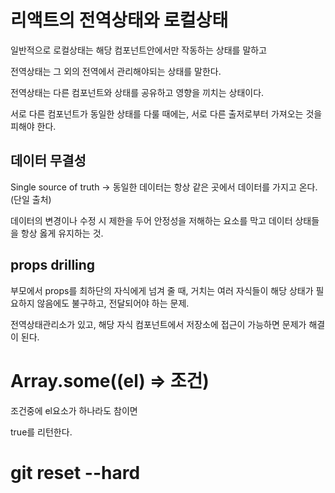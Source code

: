 # 리액트의 전역상태와 로컬상태

일반적으로 로컬상태는 해당 컴포넌트안에서만 작동하는 상태를 말하고

전역상태는 그 외의 전역에서 관리해야되는 상태를 말한다.

전역상태는 다른 컴포넌트와 상태를 공유하고 영향을 끼치는 상태이다.

서로 다른 컴포넌트가 동일한 상태를 다룰 때에는, 서로 다른 출저로부터 가져오는 것을 피해야 한다.

## 데이터 무결성

Single source of truth
-> 동일한 데이터는 항상 같은 곳에서 데이터를 가지고 온다.(단일 출처)

데이터의 변경이나 수정 시 제한을 두어 안정성을 저해하는 요소를 막고 데이터 상태들을 항상 옳게 유지하는
것.

## props drilling

부모에서 props를 최하단의 자식에게 넘겨 줄 때, 거치는 여러 자식들이 해당 상태가 필요하지 않음에도 불구하고, 전달되어야 하는 문제.

전역상태관리소가 있고, 해당 자식 컴포넌트에서 저장소에 접근이 가능하면 문제가 해결이 된다.

# Array.some((el) => 조건)

조건중에 el요소가 하나라도 참이면

true를 리턴한다.

# git reset --hard
